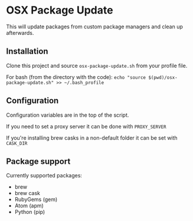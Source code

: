# OSX Package Update

This will update packages from custom package managers and clean up afterwards.

## Installation

Clone this project and source `osx-package-update.sh` from your profile file.

For bash (from the directory with the code): `echo "source $(pwd)/osx-package-update.sh" >> ~/.bash_profile`

## Configuration

Configuration variables are in the top of the script.

If you need to set a proxy server it can be done with `PROXY_SERVER`

If you're installing brew casks in a non-default folder it can be set with `CASK_DIR`

## Package support

Currently supported packages:

* brew
* brew cask
* RubyGems (gem)
* Atom (apm)
* Python (pip)
